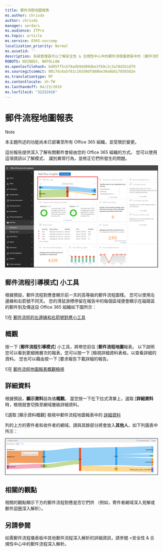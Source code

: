 ```yaml
---
title: 郵件流程地圖報表
ms.author: chrisda
author: chrisda
manager: serdars
ms.audience: ITPro
ms.topic: article
ms.service: O365-seccomp
localization_priority: Normal
ms.assetid: ''
description: 系統管理員可以了解安全性 & 合規性中心中的郵件流程儀表板中的 [郵件流程] 對應報告。
ROBOTS: NOINDEX, NOFOLLOW
ms.openlocfilehash: bd05ff5cb78adb9dd89dbe3f69c2c3a78d2b1df9
ms.sourcegitcommit: 0017dc6a5f81c165d9dfd88be39a6bb17856582e
ms.translationtype: MT
ms.contentlocale: zh-TW
ms.lasthandoff: 04/23/2019
ms.locfileid: "32252416"
---
```

# <a name="mail-flow-map-report"></a>郵件流程地圖報表

> [!NOTE]
> 本主題所述的功能尚未已部署至所有 Office 365 組織，並受限於變更。

這份報告提供深入了解有關郵件會經由您的 Office 365 組織的方式。 您可以使用這項資訊以了解模式、 識別異常行為，並修正它們所發生的問題。

![安全性 & 合規性中心中的郵件流程儀表板中的 [郵件流程] 對應報告](media/mail-flow-map-selected.png)

## <a name="mail-flow-map-widget"></a>郵件流程引導模式] 小工具

根據預設，郵件流程對應會顯示前一天的高等級的郵件流程圖樣。 您可以使用左邊緣和右箭號不同天。 您的滑鼠游標停留在報告中的每個區域便會顯示在磁碟區的郵件到及傳送自 Office 365 組織如下圖所示：

![在 [郵件流程的左邊緣和右箭號對應小工具](media/mail-flow-map-widget.png)

## <a name="overview"></a>概觀

按一下 [**郵件流程引導模式**] 小工具，將帶您前往 [**郵件流程地圖**報表。 以下說明您可以看到更細微層次的報表，您可以按一下 [檢視詳細資料表格，以查看詳細的資料。 您也可以藉由按一下 [要求報告下載詳細的報告。

![在 [郵件流程地圖報表概觀檢視](media/mail-flow-map-overview.png)

## <a name="details"></a>詳細資料

根據預設，**顯示資料**設為值**概觀**。 當您按一下在下拉式清單上，選取 [**詳細資料**時，檢視就會切換至網域層級詳細資料。

![選取 [顯示資料概觀] 檢視中郵件流程地圖報表中的 [詳細資料](media/mail-flow-map-select-detail.png)

列的上方的寄件者和收件者的網域，請與其餘部分將會放入**其他人**，如下列圖表中所示：

![在 [郵件流程] 對應報告的詳細資料檢視](media/mail-flow-map-detail.png)

## <a name="related-insights"></a>相關的觀點

相關的觀點顯示下方的郵件流程對應是否它們供 （例如，寄件者網域深入見解或郵件迴圈深入解析）。

## <a name="see-also"></a>另請參閱

如需郵件流程儀表板中其他郵件流程深入解析的詳細資訊，請參閱 <<c0>安全性 &amp; 合規性中心中的郵件流程深入解析。